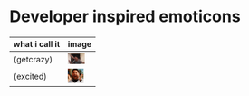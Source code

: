 Developer inspired emoticons
=================

what i call it  | image
------------- | -------------
(getcrazy)  | ![getcrazy](get_crazy.gif) 
(excited)  | ![excited](excited.gif) 
